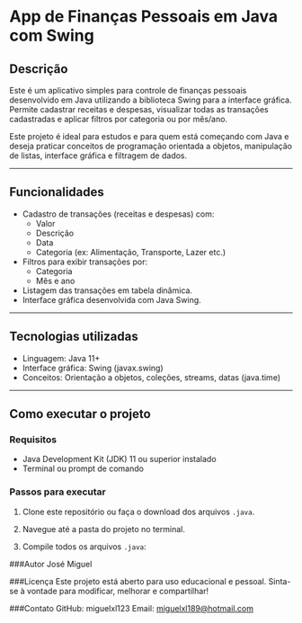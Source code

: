 # App de Finanças Pessoais em Java com Swing

## Descrição

Este é um aplicativo simples para controle de finanças pessoais desenvolvido em Java utilizando a biblioteca Swing para a interface gráfica.  
Permite cadastrar receitas e despesas, visualizar todas as transações cadastradas e aplicar filtros por categoria ou por mês/ano.

Este projeto é ideal para estudos e para quem está começando com Java e deseja praticar conceitos de programação orientada a objetos, manipulação de listas, interface gráfica e filtragem de dados.

---

## Funcionalidades

- Cadastro de transações (receitas e despesas) com:
  - Valor
  - Descrição
  - Data
  - Categoria (ex: Alimentação, Transporte, Lazer etc.)
- Filtros para exibir transações por:
  - Categoria
  - Mês e ano
- Listagem das transações em tabela dinâmica.
- Interface gráfica desenvolvida com Java Swing.

---

## Tecnologias utilizadas

- Linguagem: Java 11+
- Interface gráfica: Swing (javax.swing)
- Conceitos: Orientação a objetos, coleções, streams, datas (java.time)

---

## Como executar o projeto

### Requisitos

- Java Development Kit (JDK) 11 ou superior instalado
- Terminal ou prompt de comando

### Passos para executar

1. Clone este repositório ou faça o download dos arquivos `.java`.

2. Navegue até a pasta do projeto no terminal.

3. Compile todos os arquivos `.java`:


###Autor
José Miguel

###Licença
Este projeto está aberto para uso educacional e pessoal.
Sinta-se à vontade para modificar, melhorar e compartilhar!

###Contato
GitHub: miguelxl123
Email: miguelxl189@hotmail.com



